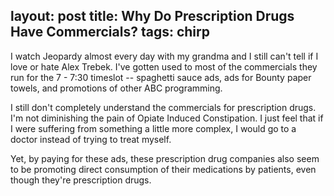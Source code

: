 layout: post
title: Why Do Prescription Drugs Have Commercials?
tags: chirp
---
I watch Jeopardy almost every day with my grandma and I still can't tell if I love or hate Alex Trebek. I've gotten used to most of the commercials they run for the 7 - 7:30 timeslot -- spaghetti sauce ads, ads for Bounty paper towels, and promotions of other ABC programming.

I still don't completely understand the commercials for prescription drugs. I'm not diminishing the pain of Opiate Induced Constipation. I just feel that if I were suffering from something a little more complex, I would go to a doctor instead of trying to treat myself. 

Yet, by paying for these ads, these prescription drug companies also seem to be promoting direct consumption of their medications by patients, even though they're prescription drugs. 


